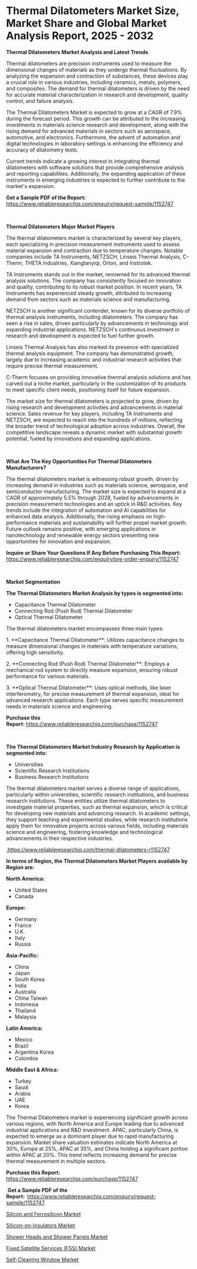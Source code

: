 <p><h1>Thermal Dilatometers Market Size, Market Share and Global Market Analysis Report, 2025 - 2032</h1></p><p><strong>Thermal Dilatometers Market Analysis and Latest Trends</strong></p>
<p><p>Thermal dilatometers are precision instruments used to measure the dimensional changes of materials as they undergo thermal fluctuations. By analyzing the expansion and contraction of substances, these devices play a crucial role in various industries, including ceramics, metals, polymers, and composites. The demand for thermal dilatometers is driven by the need for accurate material characterization in research and development, quality control, and failure analysis.</p><p>The Thermal Dilatometers Market is expected to grow at a CAGR of 7.9% during the forecast period. This growth can be attributed to the increasing investments in materials science research and development, along with the rising demand for advanced materials in sectors such as aerospace, automotive, and electronics. Furthermore, the advent of automation and digital technologies in laboratory settings is enhancing the efficiency and accuracy of dilatometry tests. </p><p>Current trends indicate a growing interest in integrating thermal dilatometers with software solutions that provide comprehensive analysis and reporting capabilities. Additionally, the expanding application of these instruments in emerging industries is expected to further contribute to the market's expansion.</p></p>
<p><strong>Get a Sample PDF of the Report:&nbsp;</strong> <a href="https://www.reliableresearchiq.com/enquiry/request-sample/1152747?utm_campaign=103&utm_medium=2&utm_source=Github&utm_content=ia&utm_term=22032025&utm_id=thermal-dilatometers">https://www.reliableresearchiq.com/enquiry/request-sample/1152747</a></p>
<p>&nbsp;</p>
<p><strong>Thermal Dilatometers Major Market Players</strong></p>
<p><p>The thermal dilatometers market is characterized by several key players, each specializing in precision measurement instruments used to assess material expansion and contraction due to temperature changes. Notable companies include TA Instruments, NETZSCH, Linseis Thermal Analysis, C-Therm, THETA Industries, Xiangtanyiqi, Orton, and Instrotek. </p><p>TA Instruments stands out in the market, renowned for its advanced thermal analysis solutions. The company has consistently focused on innovation and quality, contributing to its robust market position. In recent years, TA Instruments has experienced steady growth, attributed to increasing demand from sectors such as materials science and manufacturing.</p><p>NETZSCH is another significant contender, known for its diverse portfolio of thermal analysis instruments, including dilatometers. The company has seen a rise in sales, driven particularly by advancements in technology and expanding industrial applications. NETZSCH's continuous investment in research and development is expected to fuel further growth.</p><p>Linseis Thermal Analysis has also marked its presence with specialized thermal analysis equipment. The company has demonstrated growth, largely due to increasing academic and industrial research activities that require precise thermal measurement.</p><p>C-Therm focuses on providing innovative thermal analysis solutions and has carved out a niche market, particularly in the customization of its products to meet specific client needs, positioning itself for future expansion.</p><p>The market size for thermal dilatometers is projected to grow, driven by rising research and development activities and advancements in material science. Sales revenue for key players, including TA Instruments and NETZSCH, are expected to reach into the hundreds of millions, reflecting the broader trend of technological adoption across industries. Overall, the competitive landscape reveals a dynamic market with substantial growth potential, fueled by innovations and expanding applications.</p></p>
<p>&nbsp;</p>
<p><strong>What Are The Key Opportunities For Thermal Dilatometers Manufacturers?</strong></p>
<p><p>The thermal dilatometers market is witnessing robust growth, driven by increasing demand in industries such as materials science, aerospace, and semiconductor manufacturing. The market size is expected to expand at a CAGR of approximately 5.5% through 2028, fueled by advancements in precision measurement technologies and an uptick in R&D activities. Key trends include the integration of automation and AI capabilities for enhanced data analysis. Additionally, the rising emphasis on high-performance materials and sustainability will further propel market growth. Future outlook remains positive, with emerging applications in nanotechnology and renewable energy sectors presenting new opportunities for innovation and expansion.</p></p>
<p><strong>Inquire or Share Your Questions If Any Before Purchasing This Report:</strong> <a href="https://www.reliableresearchiq.com/enquiry/pre-order-enquiry/1152747?utm_campaign=103&utm_medium=2&utm_source=Github&utm_content=ia&utm_term=22032025&utm_id=thermal-dilatometers">https://www.reliableresearchiq.com/enquiry/pre-order-enquiry/1152747</a></p>
<p>&nbsp;</p>
<p><strong>Market Segmentation</strong></p>
<p><strong>The Thermal Dilatometers Market Analysis by types is segmented into:</strong></p>
<p><ul><li>Capacitance Thermal Dilatometer</li><li>Connecting Rod (Push Rod) Thermal Dilatometer</li><li>Optical Thermal Dilatometer</li></ul></p>
<p><p>The thermal dilatometers market encompasses three main types: </p><p>1. **Capacitance Thermal Dilatometer**: Utilizes capacitance changes to measure dimensional changes in materials with temperature variations, offering high sensitivity.</p><p>2. **Connecting Rod (Push Rod) Thermal Dilatometer**: Employs a mechanical rod system to directly measure expansion, ensuring robust performance for various materials. </p><p>3. **Optical Thermal Dilatometer**: Uses optical methods, like laser interferometry, for precise measurement of thermal expansion, ideal for advanced research applications. Each type serves specific measurement needs in materials science and engineering.</p></p>
<p><strong>Purchase this Report:&nbsp;</strong><a href="https://www.reliableresearchiq.com/purchase/1152747?utm_campaign=103&utm_medium=2&utm_source=Github&utm_content=ia&utm_term=22032025&utm_id=thermal-dilatometers">https://www.reliableresearchiq.com/purchase/1152747</a></p>
<p>&nbsp;</p>
<p><strong>The Thermal Dilatometers Market Industry Research by Application is segmented into:</strong></p>
<p><ul><li>Universities</li><li>Scientific Research Institutions</li><li>Business Research Institutions</li></ul></p>
<p><p>The thermal dilatometers market serves a diverse range of applications, particularly within universities, scientific research institutions, and business research institutions. These entities utilize thermal dilatometers to investigate material properties, such as thermal expansion, which is critical for developing new materials and advancing research. In academic settings, they support teaching and experimental studies, while research institutions apply them for innovative projects across various fields, including materials science and engineering, fostering knowledge and technological advancements in their respective industries.</p></p>
<p><a href="https://www.reliableresearchiq.com/thermal-dilatometers-r1152747?utm_campaign=103&utm_medium=2&utm_source=Github&utm_content=ia&utm_term=22032025&utm_id=thermal-dilatometers">&nbsp;https://www.reliableresearchiq.com/thermal-dilatometers-r1152747</a></p>
<p><strong>In terms of Region, the Thermal Dilatometers Market Players available by Region are:</strong></p>
<p>
    <p> <strong> North America: </strong>
        <ul>
            <li>United States</li>
            <li>Canada</li>
        </ul>
        </p> 
    <p> <strong> Europe: </strong>
        <ul>
            <li>Germany</li>
            <li>France</li>
            <li>U.K.</li>
            <li>Italy</li>
            <li>Russia</li>
        </ul>
        </p> 
    <p> <strong> Asia-Pacific: </strong>
        <ul>
            <li>China</li>
            <li>Japan</li>
            <li>South Korea</li>
            <li>India</li>
            <li>Australia</li>
            <li>China Taiwan</li>
            <li>Indonesia</li>
            <li>Thailand</li>
            <li>Malaysia</li>
        </ul>
        </p> 
    <p> <strong> Latin America: </strong>
        <ul>
            <li>Mexico</li>
            <li>Brazil</li>
            <li>Argentina Korea</li>
            <li>Colombia</li>
        </ul>
        </p> 
    <p> <strong> Middle East & Africa: </strong>
        <ul>
            <li>Turkey</li>
            <li>Saudi</li>
            <li>Arabia</li>
            <li>UAE</li>
            <li>Korea</li>
        </ul>
    </p>
    </p>
<p><p>The Thermal Dilatometers market is experiencing significant growth across various regions, with North America and Europe leading due to advanced industrial applications and R&D investment. APAC, particularly China, is expected to emerge as a dominant player due to rapid manufacturing expansion. Market share valuation estimates indicate North America at 30%, Europe at 25%, APAC at 35%, and China holding a significant portion within APAC at 20%. This trend reflects increasing demand for precise thermal measurement in multiple sectors.</p></p>
<p><strong>Purchase this Report: </strong><a href="https://www.reliableresearchiq.com/purchase/1152747?utm_campaign=103&utm_medium=2&utm_source=Github&utm_content=ia&utm_term=22032025&utm_id=thermal-dilatometers">https://www.reliableresearchiq.com/purchase/1152747</a></p>
<p>&nbsp;<strong>Get a Sample PDF of the Report:&nbsp;&nbsp;</strong><a href="https://www.reliableresearchiq.com/enquiry/request-sample/1152747?utm_campaign=103&utm_medium=2&utm_source=Github&utm_content=ia&utm_term=22032025&utm_id=thermal-dilatometers">https://www.reliableresearchiq.com/enquiry/request-sample/1152747</a></p>
<p><strong></strong></p>
<p><p><a href="https://github.com/snapetylerho/Market-Research-Report-List-1/blob/main/silicon-and-ferrosilicon-market.md?utm_campaign=103&utm_medium=2&utm_source=Github&utm_content=ia&utm_term=22032025&utm_id=thermal-dilatometers">Silicon and Ferrosilicon Market</a></p><p><a href="https://github.com/iwanesucices/Market-Research-Report-List-1/blob/main/silicon-on-insulators-market.md?utm_campaign=103&utm_medium=2&utm_source=Github&utm_content=ia&utm_term=22032025&utm_id=thermal-dilatometers">Silicon-on-Insulators Market</a></p><p><a href="https://github.com/sulvantomppa/Market-Research-Report-List-1/blob/main/shower-heads-and-shower-panels-market.md?utm_campaign=103&utm_medium=2&utm_source=Github&utm_content=ia&utm_term=22032025&utm_id=thermal-dilatometers">Shower Heads and Shower Panels Market</a></p><p><a href="https://github.com/brinnoifon/Market-Research-Report-List-1/blob/main/fixed-satellite-services-fss-market.md?utm_campaign=103&utm_medium=2&utm_source=Github&utm_content=ia&utm_term=22032025&utm_id=thermal-dilatometers">Fixed Satellite Services (FSS) Market</a></p><p><a href="https://github.com/trenkkwasek84/Market-Research-Report-List-1/blob/main/self-cleaning-window-market.md?utm_campaign=103&utm_medium=2&utm_source=Github&utm_content=ia&utm_term=22032025&utm_id=thermal-dilatometers">Self-Cleaning Window Market</a></p></p>